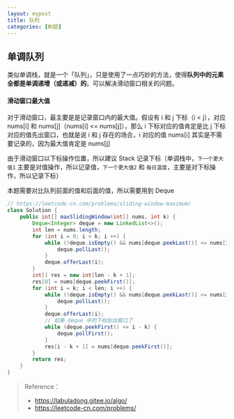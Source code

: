 ```yaml
---
layout: mypost
title: 队列
categories: [刷题]
---
```




## 单调队列

类似单调栈，就是一个「队列」，只是使用了一点巧妙的方法，使得**队列中的元素全都是单调递增（或递减）的**。可以解决滑动窗口相关的问题。

#### 滑动窗口最大值

对于滑动窗口，最主要是是记录窗口内的最大值。假设有 i 和 j 下标（i < j），对应 nums[i] 和 nums[j]（nums[i] <= nums[j]），那么 i 下标对应的值肯定是比 j 下标对应的值先出窗口，也就是说 i 和 j 存在的场合，i 对应的值 nums[i] 其实是不需要记录的，因为最大值肯定是 nums[j]

由于滑动窗口以下标操作位置，所以建议 Stack 记录下标（单调栈中，`下一个更大值1` 主要是对值操作，所以记录值，`下一个更大值2` 和 `每日温度`，主要是对下标操作，所以记录下标）

本题需要对比队列前面的值和后面的值，所以需要用到 Deque

```java
// https://leetcode-cn.com/problems/sliding-window-maximum/
class Solution {
    public int[] maxSlidingWindow(int[] nums, int k) {
        Deque<Integer> deque = new LinkedList<>();
        int len = nums.length;
        for (int i = 0; i < k; i ++) {
            while (!deque.isEmpty() && nums[deque.peekLast()] <= nums[i]) {
                deque.pollLast();
            }
            deque.offerLast(i);
        }
        int[] res = new int[len - k + 1];
        res[0] = nums[deque.peekFirst()];
        for (int i = k; i < len; i ++) {
            while (!deque.isEmpty() && nums[deque.peekLast()] <= nums[i]) {
                deque.pollLast();
            }
            deque.offerLast(i);
            // 如果 deque 中的下标划出窗口了
            while (deque.peekFirst() <= i - k) {
                deque.pollFirst();
            }
            res[i - k + 1] = nums[deque.peekFirst()];
        }
        return res;
    }
}
```

> Reference：
>
> + https://labuladong.gitee.io/algo/
> + https://leetcode-cn.com/problems/
